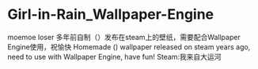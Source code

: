 # Girl-in-Rain_Wallpaper-Engine
moemoe loser
多年前自制（）发布在steam上的壁纸，需要配合Wallpaper Engine使用，祝愉快
Homemade () wallpaper released on steam years ago, need to use with Wallpaper Engine, have fun!
Steam:我来自大运河
